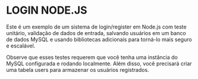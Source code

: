 # LOGIN NODE.JS

Este é um exemplo de um sistema de login/register em Node.js com teste unitário,
validação de dados de entrada, salvando usuários em um banco de dados MySQL e
usando bibliotecas adicionais para torná-lo mais seguro e escalável.

Observe que esses testes requerem que você tenha uma instância do MySQL configurada
e rodando localmente.
Além disso, você precisará criar uma tabela users para armazenar os usuários registrados.
